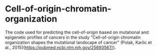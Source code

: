 # Cell-of-origin-chromatin-organization

The code used for predicting the cell-of-origin based on mutational and epigenetic profiles of cancers in the study "Cell-of-origin chromatin organization shapes the mutational landscape of cancer" (Polak, Karlic et al., 2015)(https://pubmed.ncbi.nlm.nih.gov/25693567/).
